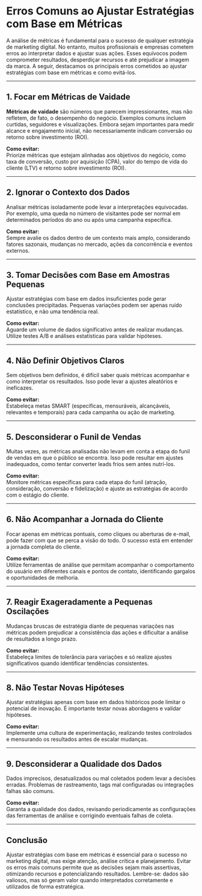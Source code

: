 # Erros Comuns ao Ajustar Estratégias com Base em Métricas

A análise de métricas é fundamental para o sucesso de qualquer estratégia de marketing digital. No entanto, muitos profissionais e empresas cometem erros ao interpretar dados e ajustar suas ações. Esses equívocos podem comprometer resultados, desperdiçar recursos e até prejudicar a imagem da marca. A seguir, destacamos os principais erros cometidos ao ajustar estratégias com base em métricas e como evitá-los.

---

## 1. Focar em Métricas de Vaidade

**Métricas de vaidade** são números que parecem impressionantes, mas não refletem, de fato, o desempenho do negócio. Exemplos comuns incluem curtidas, seguidores e visualizações. Embora sejam importantes para medir alcance e engajamento inicial, não necessariamente indicam conversão ou retorno sobre investimento (ROI).

**Como evitar:**  
Priorize métricas que estejam alinhadas aos objetivos do negócio, como taxa de conversão, custo por aquisição (CPA), valor do tempo de vida do cliente (LTV) e retorno sobre investimento (ROI).

---

## 2. Ignorar o Contexto dos Dados

Analisar métricas isoladamente pode levar a interpretações equivocadas. Por exemplo, uma queda no número de visitantes pode ser normal em determinados períodos do ano ou após uma campanha específica.

**Como evitar:**  
Sempre avalie os dados dentro de um contexto mais amplo, considerando fatores sazonais, mudanças no mercado, ações da concorrência e eventos externos.

---

## 3. Tomar Decisões com Base em Amostras Pequenas

Ajustar estratégias com base em dados insuficientes pode gerar conclusões precipitadas. Pequenas variações podem ser apenas ruído estatístico, e não uma tendência real.

**Como evitar:**  
Aguarde um volume de dados significativo antes de realizar mudanças. Utilize testes A/B e análises estatísticas para validar hipóteses.

---

## 4. Não Definir Objetivos Claros

Sem objetivos bem definidos, é difícil saber quais métricas acompanhar e como interpretar os resultados. Isso pode levar a ajustes aleatórios e ineficazes.

**Como evitar:**  
Estabeleça metas SMART (específicas, mensuráveis, alcançáveis, relevantes e temporais) para cada campanha ou ação de marketing.

---

## 5. Desconsiderar o Funil de Vendas

Muitas vezes, as métricas analisadas não levam em conta a etapa do funil de vendas em que o público se encontra. Isso pode resultar em ajustes inadequados, como tentar converter leads frios sem antes nutrí-los.

**Como evitar:**  
Monitore métricas específicas para cada etapa do funil (atração, consideração, conversão e fidelização) e ajuste as estratégias de acordo com o estágio do cliente.

---

## 6. Não Acompanhar a Jornada do Cliente

Focar apenas em métricas pontuais, como cliques ou aberturas de e-mail, pode fazer com que se perca a visão do todo. O sucesso está em entender a jornada completa do cliente.

**Como evitar:**  
Utilize ferramentas de análise que permitam acompanhar o comportamento do usuário em diferentes canais e pontos de contato, identificando gargalos e oportunidades de melhoria.

---

## 7. Reagir Exageradamente a Pequenas Oscilações

Mudanças bruscas de estratégia diante de pequenas variações nas métricas podem prejudicar a consistência das ações e dificultar a análise de resultados a longo prazo.

**Como evitar:**  
Estabeleça limites de tolerância para variações e só realize ajustes significativos quando identificar tendências consistentes.

---

## 8. Não Testar Novas Hipóteses

Ajustar estratégias apenas com base em dados históricos pode limitar o potencial de inovação. É importante testar novas abordagens e validar hipóteses.

**Como evitar:**  
Implemente uma cultura de experimentação, realizando testes controlados e mensurando os resultados antes de escalar mudanças.

---

## 9. Desconsiderar a Qualidade dos Dados

Dados imprecisos, desatualizados ou mal coletados podem levar a decisões erradas. Problemas de rastreamento, tags mal configuradas ou integrações falhas são comuns.

**Como evitar:**  
Garanta a qualidade dos dados, revisando periodicamente as configurações das ferramentas de análise e corrigindo eventuais falhas de coleta.

---

## Conclusão

Ajustar estratégias com base em métricas é essencial para o sucesso no marketing digital, mas exige atenção, análise crítica e planejamento. Evitar os erros mais comuns permite que as decisões sejam mais assertivas, otimizando recursos e potencializando resultados. Lembre-se: dados são valiosos, mas só geram valor quando interpretados corretamente e utilizados de forma estratégica.